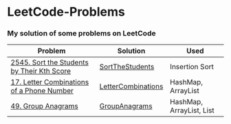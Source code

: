 # LeetCode-Problems
### My solution of some problems on LeetCode
Problem | Solution | Used
--- | --- | ---
[2545. Sort the Students by Their Kth Score](https://leetcode.com/problems/sort-the-students-by-their-kth-score/) | [SortTheStudents](https://github.com/MaiElkhodery/LeetCode-Problems/blob/main/LeetCode/SortTheStudents.java) | Insertion Sort
[17. Letter Combinations of a Phone Number](https://leetcode.com/problems/letter-combinations-of-a-phone-number/) | [LetterCombinations](https://github.com/MaiElkhodery/LeetCode-Problems/blob/main/LeetCode/letterCombinations.java) | HashMap, ArrayList
[49. Group Anagrams](https://leetcode.com/problems/group-anagrams/) | [GroupAnagrams](https://github.com/MaiElkhodery/LeetCode-Problems/blob/main/LeetCode/groupAnagrams.java) | HashMap, ArrayList, List
